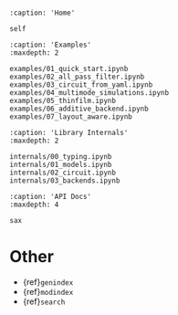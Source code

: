 ```{include} ../../README.md
```

```{toctree}
:caption: 'Home'

self
```

```{toctree}
:caption: 'Examples'
:maxdepth: 2

examples/01_quick_start.ipynb
examples/02_all_pass_filter.ipynb
examples/03_circuit_from_yaml.ipynb
examples/04_multimode_simulations.ipynb
examples/05_thinfilm.ipynb
examples/06_additive_backend.ipynb
examples/07_layout_aware.ipynb
```

```{toctree}
:caption: 'Library Internals'
:maxdepth: 2

internals/00_typing.ipynb
internals/01_models.ipynb
internals/02_circuit.ipynb
internals/03_backends.ipynb
```


```{toctree}
:caption: 'API Docs'
:maxdepth: 4

sax
```

# Other

- {ref}`genindex`
- {ref}`modindex`
- {ref}`search`

